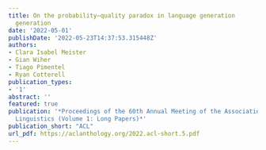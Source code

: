 ```yaml
---
title: On the probability–quality paradox in language generation
  generation
date: '2022-05-01'
publishDate: '2022-05-23T14:37:53.315448Z'
authors:
- Clara Isabel Meister
- Gian Wiher
- Tiago Pimentel
- Ryan Cotterell
publication_types:
- '1'
abstract: ''
featured: true
publication: '*Proceedings of the 60th Annual Meeting of the Association for Computational
  Linguistics (Volume 1: Long Papers)*'
publication_short: "ACL"
url_pdf: https://aclanthology.org/2022.acl-short.5.pdf
---
```


